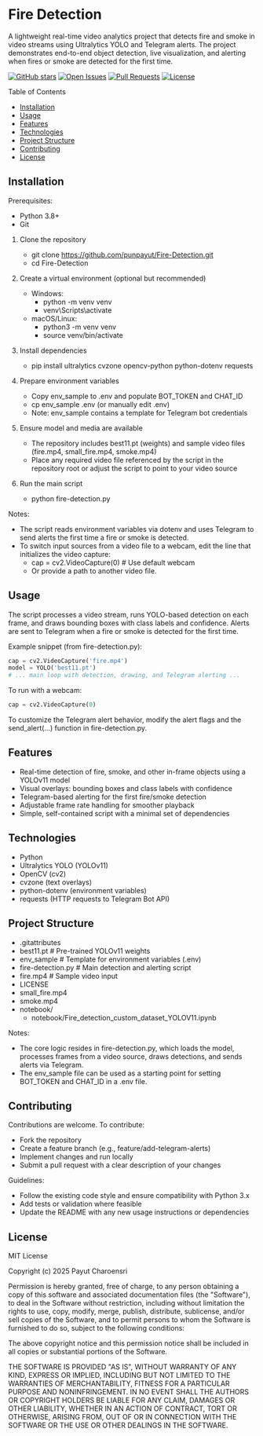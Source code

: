 # Fire Detection

A lightweight real-time video analytics project that detects fire and smoke in video streams using Ultralytics YOLO and Telegram alerts. The project demonstrates end-to-end object detection, live visualization, and alerting when fires or smoke are detected for the first time.

[![GitHub stars](https://img.shields.io/github/stars/punpayut/Fire-Detection?style=flat-square)](https://github.com/punpayut/Fire-Detection)
[![Open Issues](https://img.shields.io/github/issues/punpayut/Fire-Detection?style=flat-square)](https://github.com/punpayut/Fire-Detection/issues)
[![Pull Requests](https://img.shields.io/github/issues-pr/punpayut/Fire-Detection?style=flat-square)](https://github.com/punpayut/Fire-Detection/pulls)
[![License](https://img.shields.io/github/license/punpayut/Fire-Detection?style=flat-square)](LICENSE)

Table of Contents
- [Installation](#installation)
- [Usage](#usage)
- [Features](#features)
- [Technologies](#technologies)
- [Project Structure](#project-structure)
- [Contributing](#contributing)
- [License](#license)

## Installation

Prerequisites:
- Python 3.8+
- Git

1. Clone the repository
   - git clone https://github.com/punpayut/Fire-Detection.git
   - cd Fire-Detection

2. Create a virtual environment (optional but recommended)
   - Windows:
     - python -m venv venv
     - venv\\Scripts\\activate
   - macOS/Linux:
     - python3 -m venv venv
     - source venv/bin/activate

3. Install dependencies
   - pip install ultralytics cvzone opencv-python python-dotenv requests

4. Prepare environment variables
   - Copy env_sample to .env and populate BOT_TOKEN and CHAT_ID
   - cp env_sample .env  (or manually edit .env)
   - Note: env_sample contains a template for Telegram bot credentials

5. Ensure model and media are available
   - The repository includes best11.pt (weights) and sample video files (fire.mp4, small_fire.mp4, smoke.mp4)
   - Place any required video file referenced by the script in the repository root or adjust the script to point to your video source

6. Run the main script
   - python fire-detection.py

Notes:
- The script reads environment variables via dotenv and uses Telegram to send alerts the first time a fire or smoke is detected.
- To switch input sources from a video file to a webcam, edit the line that initializes the video capture:
  - cap = cv2.VideoCapture(0)  # Use default webcam
  - Or provide a path to another video file.

## Usage

The script processes a video stream, runs YOLO-based detection on each frame, and draws bounding boxes with class labels and confidence. Alerts are sent to Telegram when a fire or smoke is detected for the first time.

Example snippet (from fire-detection.py):
```python
cap = cv2.VideoCapture('fire.mp4')
model = YOLO('best11.pt')
# ... main loop with detection, drawing, and Telegram alerting ...
```

To run with a webcam:
```python
cap = cv2.VideoCapture(0)
```

To customize the Telegram alert behavior, modify the alert flags and the send_alert(...) function in fire-detection.py.

## Features

- Real-time detection of fire, smoke, and other in-frame objects using a YOLOv11 model
- Visual overlays: bounding boxes and class labels with confidence
- Telegram-based alerting for the first fire/smoke detection
- Adjustable frame rate handling for smoother playback
- Simple, self-contained script with a minimal set of dependencies

## Technologies

- Python
- Ultralytics YOLO (YOLOv11)
- OpenCV (cv2)
- cvzone (text overlays)
- python-dotenv (environment variables)
- requests (HTTP requests to Telegram Bot API)

## Project Structure

- .gitattributes
- best11.pt                 # Pre-trained YOLOv11 weights
- env_sample                 # Template for environment variables (.env)
- fire-detection.py            # Main detection and alerting script
- fire.mp4                     # Sample video input
- LICENSE
- small_fire.mp4
- smoke.mp4
- notebook/
  - notebook/Fire_detection_custom_dataset_YOLOV11.ipynb

Notes:
- The core logic resides in fire-detection.py, which loads the model, processes frames from a video source, draws detections, and sends alerts via Telegram.
- The env_sample file can be used as a starting point for setting BOT_TOKEN and CHAT_ID in a .env file.

## Contributing

Contributions are welcome. To contribute:
- Fork the repository
- Create a feature branch (e.g., feature/add-telegram-alerts)
- Implement changes and run locally
- Submit a pull request with a clear description of your changes

Guidelines:
- Follow the existing code style and ensure compatibility with Python 3.x
- Add tests or validation where feasible
- Update the README with any new usage instructions or dependencies

## License

MIT License

Copyright (c) 2025 Payut Charoensri

Permission is hereby granted, free of charge, to any person obtaining a copy
of this software and associated documentation files (the "Software"), to deal
in the Software without restriction, including without limitation the rights
to use, copy, modify, merge, publish, distribute, sublicense, and/or sell
copies of the Software, and to permit persons to whom the Software is furnished to do so, subject to the following conditions:

The above copyright notice and this permission notice shall be included in all
copies or substantial portions of the Software.

THE SOFTWARE IS PROVIDED "AS IS", WITHOUT WARRANTY OF ANY KIND, EXPRESS OR
IMPLIED, INCLUDING BUT NOT LIMITED TO THE WARRANTIES OF MERCHANTABILITY,
FITNESS FOR A PARTICULAR PURPOSE AND NONINFRINGEMENT. IN NO EVENT SHALL THE
AUTHORS OR COPYRIGHT HOLDERS BE LIABLE FOR ANY CLAIM, DAMAGES OR OTHER
LIABILITY, WHETHER IN AN ACTION OF CONTRACT, TORT OR OTHERWISE, ARISING FROM,
OUT OF OR IN CONNECTION WITH THE SOFTWARE OR THE USE OR OTHER DEALINGS IN THE
SOFTWARE.
